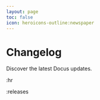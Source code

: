 ```yaml
---
layout: page
toc: false
icon: heroicons-outline:newspaper
---
```


# Changelog

Discover the latest Docus updates.

:hr

:releases
